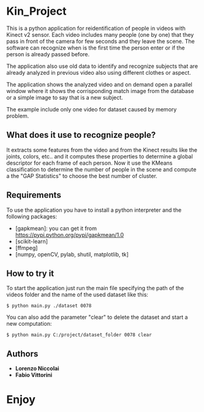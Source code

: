 # Kin_Project

This is a python application for reidentification of people in videos with Kinect v2 sensor.
Each video includes many people (one by one) that they pass in front of the camera for few seconds and they leave the scene. The software can recognize when is the first time the person enter or if the person is already passed before.

The application also use old data to identify and recognize subjects that are already analyzed in previous video also using different clothes or aspect.

The application shows the analyzed video and on demand open a parallel window where it shows the corrisponding match image from the database or a simple image to say that is a new subject. 

The example include only one video for dataset caused by memory problem.

## What does it use to recognize people?

It extracts some features from the video and from the Kinect results like the joints, colors, etc.. and it computes these properties to determine a global descriptor for each frame of each person. Now it use the KMeans classification to determine the number of people in the scene and compute a the "GAP Statistics" to choose the best number of cluster.

## Requirements

To use the application you have to install a python interpreter and the following packages:

* [gapkmean]: you can get it from https://pypi.python.org/pypi/gapkmean/1.0
* [scikit-learn]
* [ffmpeg]
* [numpy, openCV, pylab, shutil, matplotlib, tk]

## How to try it

To start the application just run the main file specifying the path of the videos folder and the name of the used dataset like this:

```
$ python main.py ./dataset 0078
```

You can also add the parameter "clear" to delete the dataset and start a new computation:

```
$ python main.py C:/project/dataset_folder 0078 clear
```

## Authors
* **Lorenzo Niccolai**
* **Fabio Vittorini**

# Enjoy
